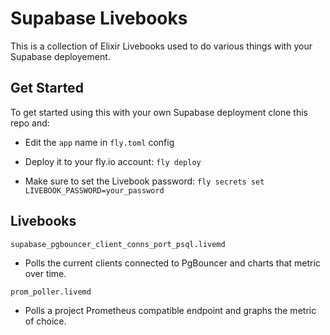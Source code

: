 # Supabase Livebooks

This is a collection of Elixir Livebooks used to do various things with your Supabase deployement.

## Get Started

To get started using this with your own Supabase deployment clone this repo and: 

 * Edit the `app` name in `fly.toml` config

 * Deploy it to your fly.io account: `fly deploy`

 * Make sure to set the Livebook password: `fly secrets set LIVEBOOK_PASSWORD=your_password`

## Livebooks

`supabase_pgbouncer_client_conns_port_psql.livemd` 

- Polls the current clients connected to PgBouncer and charts that metric over time.

`prom_poller.livemd`

- Polls a project Prometheus compatible endpoint and graphs the metric of choice.